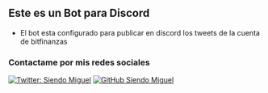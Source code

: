 ## Este es un Bot para Discord

- El bot esta configurado para publicar en discord los tweets de la cuenta de bitfinanzas

### Contactame por mis redes sociales

[![Twitter: Siendo Miguel](https://img.shields.io/twitter/follow/siendomiguel?style=social)](https://twitter.com/siendomiguel)
[![GitHub Siendo Miguel](https://img.shields.io/github/followers/siendomiguel?label=follow&style=social)](https://github.com/siendomiguel)